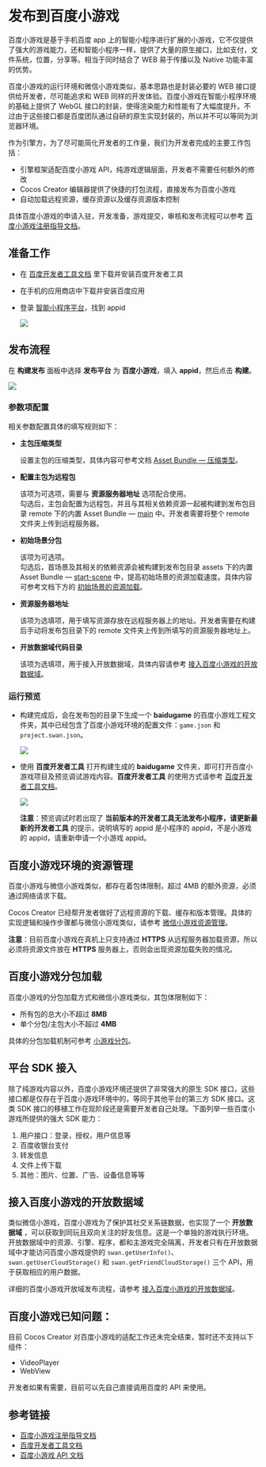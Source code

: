 # 发布到百度小游戏

百度小游戏是基于手机百度 app 上的智能小程序进行扩展的小游戏，它不仅提供了强大的游戏能力，还和智能小程序一样，提供了大量的原生接口，比如支付，文件系统，位置，分享等。相当于同时结合了 WEB 易于传播以及 Native 功能丰富的优势。

百度小游戏的运行环境和微信小游戏类似，基本思路也是封装必要的 WEB 接口提供给开发者，尽可能追求和 WEB 同样的开发体验。百度小游戏在智能小程序环境的基础上提供了 WebGL 接口的封装，使得渲染能力和性能有了大幅度提升。不过由于这些接口都是百度团队通过自研的原生实现封装的，所以并不可以等同为浏览器环境。

作为引擎方，为了尽可能简化开发者的工作量，我们为开发者完成的主要工作包括：

- 引擎框架适配百度小游戏 API，纯游戏逻辑层面，开发者不需要任何额外的修改
- Cocos Creator 编辑器提供了快捷的打包流程，直接发布为百度小游戏
- 自动加载远程资源，缓存资源以及缓存资源版本控制

具体百度小游戏的申请入驻，开发准备，游戏提交，审核和发布流程可以参考 [百度小游戏注册指导文档](https://smartprogram.baidu.com/docs/game/)。

## 准备工作

- 在 [百度开发者工具文档](https://smartprogram.baidu.com/docs/game/tutorials/howto/dev/) 里下载并安装百度开发者工具
- 在手机的应用商店中下载并安装百度应用
- 登录 [智能小程序平台](https://smartprogram.baidu.com/developer/index.html)，找到 appid

  ![](./publish-baidugame/appid.png)

## 发布流程

在 **构建发布** 面板中选择 **发布平台** 为 **百度小游戏**，填入 **appid**，然后点击 **构建**。

![](./publish-baidugame/build.png)

### 参数项配置

相关参数配置具体的填写规则如下：

- **主包压缩类型**

  设置主包的压缩类型，具体内容可参考文档 [Asset Bundle — 压缩类型](../asset-manager/bundle.md#%E5%8E%8B%E7%BC%A9%E7%B1%BB%E5%9E%8B)。

- **配置主包为远程包**

  该项为可选项，需要与 **资源服务器地址** 选项配合使用。<br>
  勾选后，主包会配置为远程包，并且与其相关依赖资源一起被构建到发布包目录 remote 下的内置 Asset Bundle — [main](../asset-manager/bundle.md#%E5%86%85%E7%BD%AE-asset-bundle) 中。开发者需要将整个 remote 文件夹上传到远程服务器。

- **初始场景分包**

  该项为可选项。<br>
  勾选后，首场景及其相关的依赖资源会被构建到发布包目录 assets 下的内置 Asset Bundle — [start-scene](../asset-manager/bundle.md#%E5%86%85%E7%BD%AE-asset-bundle) 中，提高初始场景的资源加载速度。具体内容可参考文档下方的 [初始场景的资源加载](#%E5%88%9D%E5%A7%8B%E5%9C%BA%E6%99%AF%E7%9A%84%E5%8A%A0%E8%BD%BD%E9%80%9F%E5%BA%A6)。

- **资源服务器地址**

  该项为选填项，用于填写资源存放在远程服务器上的地址。开发者需要在构建后手动将发布包目录下的 remote 文件夹上传到所填写的资源服务器地址上。

- **开放数据域代码目录**

  该项为选填项，用于接入开放数据域，具体内容请参考 [接入百度小游戏的开放数据域](publish-baidugame-sub-domain.md)。

### 运行预览

- 构建完成后，会在发布包的目录下生成一个 **baidugame** 的百度小游戏工程文件夹，其中已经包含了百度小游戏环境的配置文件：`game.json` 和 `project.swan.json`。

  ![](./publish-baidugame/package.png)

- 使用 **百度开发者工具** 打开构建生成的 **baidugame** 文件夹，即可打开百度小游戏项目及预览调试游戏内容。**百度开发者工具** 的使用方式请参考 [百度开发者工具文档](https://smartprogram.baidu.com/docs/game/tutorials/howto/dev/)。

  ![](./publish-baidugame/preview.png)

  **注意**：预览调试时若出现了 **当前版本的开发者工具无法发布小程序，请更新最新的开发者工具** 的提示，说明填写的 appid 是小程序的 appid，不是小游戏的 appid，请重新申请一个小游戏 appid。

## 百度小游戏环境的资源管理

百度小游戏与微信小游戏类似，都存在着包体限制，超过 4MB 的额外资源，必须通过网络请求下载。

Cocos Creator 已经帮开发者做好了远程资源的下载、缓存和版本管理。具体的实现逻辑和操作步骤都与微信小游戏类似，请参考 [微信小游戏资源管理](./publish-wechatgame.md#%E5%BE%AE%E4%BF%A1%E5%B0%8F%E6%B8%B8%E6%88%8F%E7%9A%84%E8%B5%84%E6%BA%90%E7%AE%A1%E7%90%86)。

**注意**：目前百度小游戏在真机上只支持通过 **HTTPS** 从远程服务器加载资源，所以必须将资源文件放在 **HTTPS** 服务器上，否则会出现资源加载失败的情况。

## 百度小游戏分包加载

百度小游戏的分包加载方式和微信小游戏类似，其包体限制如下：

- 所有包的总大小不超过 **8MB**
- 单个分包/主包大小不超过 **4MB**

具体的分包加载机制可参考 [小游戏分包](subpackage.md#%E5%BE%AE%E4%BF%A1%E5%B0%8F%E6%B8%B8%E6%88%8F)。

## 平台 SDK 接入

除了纯游戏内容以外，百度小游戏环境还提供了非常强大的原生 SDK 接口，这些接口都是仅存在于百度小游戏环境中的，等同于其他平台的第三方 SDK 接口。这类 SDK 接口的移植工作在现阶段还是需要开发者自己处理。下面列举一些百度小游戏所提供的强大 SDK 能力：

1. 用户接口：登录，授权，用户信息等
2. 百度收银台支付
3. 转发信息
4. 文件上传下载
5. 其他：图片、位置、广告、设备信息等等

## 接入百度小游戏的开放数据域

类似微信小游戏，百度小游戏为了保护其社交关系链数据，也实现了一个 **开放数据域** ，可以获取到同玩且双向关注的好友信息。这是一个单独的游戏执行环境。开放数据域中的资源、引擎、程序，都和主游戏完全隔离，开发者只有在开放数据域中才能访问百度小游戏提供的 `swan.getUserInfo()`、`swan.getUserCloudStorage()` 和 `swan.getFriendCloudStorage()` 三个 API，用于获取相应的用户数据。

详细的百度小游戏开放域发布流程，请参考 [接入百度小游戏的开放数据域](../publish/publish-baidugame-sub-domain.md)。

## 百度小游戏已知问题：

目前 Cocos Creator 对百度小游戏的适配工作还未完全结束，暂时还不支持以下组件：

- VideoPlayer
- WebView

开发者如果有需要，目前可以先自己直接调用百度的 API 来使用。

## 参考链接

- [百度小游戏注册指导文档](https://smartprogram.baidu.com/docs/game/)
- [百度开发者工具文档](https://smartprogram.baidu.com/docs/game/tutorials/howto/dev/)
- [百度小游戏 API 文档](https://smartprogram.baidu.com/docs/game/api/openApi/authorize/)
